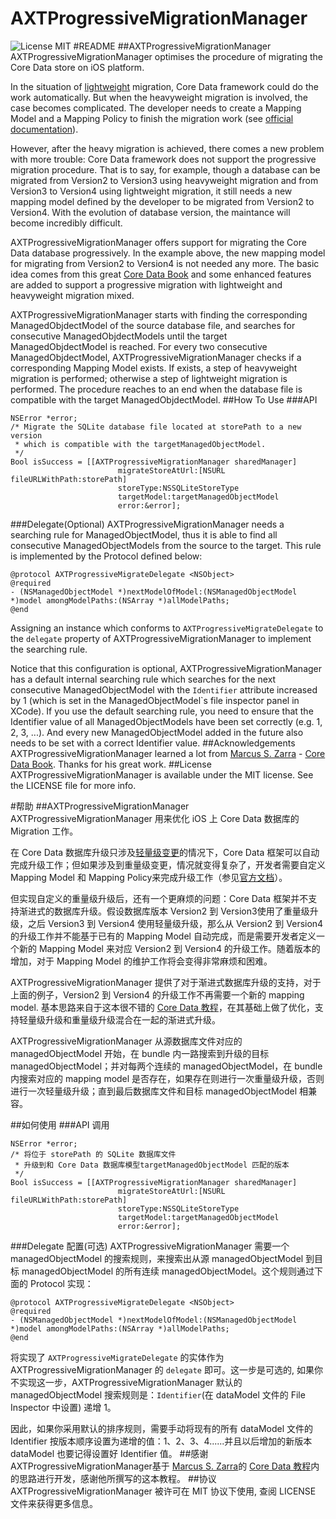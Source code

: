 AXTProgressiveMigrationManager
==============================
![License MIT](https://go-shields.herokuapp.com/license-MIT-blue.png)
#README
##AXTProgressiveMigrationManager
AXTProgressiveMigrationManager optimises the procedure of migrating the Core Data store on iOS platform.

In the situation of [lightweight][apple document lightweight] migration, Core Data framework could do the work automatically. But when the heavyweight migration is involved, the case becomes complicated. The developer needs to create a Mapping Model and a Mapping Policy to finish the migration work (see [official documentation][apple document migration]).

However, after the heavy migration is achieved, there comes a new problem with more trouble: Core Data framework does not support the progressive migration procedure. That is to say, for example, though a database can be migrated from Version2 to Version3 using heavyweight migration and from Version3 to Version4 using lightweight migration, it still needs a new mapping model defined by the developer to be migrated from Version2 to Version4. With the evolution of database version, the maintance will become incredibly difficult. 

AXTProgressiveMigrationManager offers support for migrating the Core Data database progressively. In the example above, the new mapping model for migrating from Version2 to Version4 is not needed any more. The basic idea comes from this great [Core Data Book][core data book] and some enhanced features are added to support a progressive migration with lightweight and heavyweight migration mixed. 

AXTProgressiveMigrationManager starts with finding the corresponding ManagedObjdectModel of the source database file, and searches for consecutive ManagedObjdectModels until the target ManagedObjdectModel is reached. For every two consecutive ManagedObjdectModel, AXTProgressiveMigrationManager checks if a corresponding Mapping Model exists. If exists, a step of heavyweight migration is performed; otherwise a step of lightweight migration is performed. The procedure reaches to an end when the database file is compatible with the target ManagedObjdectModel.
##How To Use
###API
```
NSError *error;
/* Migrate the SQLite database file located at storePath to a new version 
 * which is compatible with the targetManagedObjectModel.
 */
Bool isSuccess = [[AXTProgressiveMigrationManager sharedManager] 
    					migrateStoreAtUrl:[NSURL fileURLWithPath:storePath] 
    					storeType:NSSQLiteStoreType 
    					targetModel:targetManagedObjectModel 
    					error:&error];
```
###Delegate(Optional)
AXTProgressiveMigrationManager needs a searching rule for ManagedObjectModel, thus it is able to find all consecutive ManagedObjectModels from the source to the target. This rule is implemented by the Protocol defined below:

```
@protocol AXTProgressiveMigrateDelegate <NSObject>
@required
- (NSManagedObjectModel *)nextModelOfModel:(NSManagedObjectModel *)model amongModelPaths:(NSArray *)allModelPaths;
@end
```

Assigning an instance which conforms to ```AXTProgressiveMigrateDelegate``` to the ```delegate``` property of AXTProgressiveMigrationManager to implement the searching rule. 

Notice that this configuration is optional, AXTProgressiveMigrationManager has a default internal searching rule which searches for the next consecutive ManagedObjectModel with the ```Identifier``` attribute increased by 1 (which is  set in the ManagedObjectModel`s file inspector panel in XCode). If you use the default searching rule, you need to ensure that the Identifier value of all ManagedObjectModels have been set correctly (e.g. 1, 2, 3, ...). And every new ManagedObjectModel added in the future also needs to be set with a correct Identifier value.
##Acknowledgements
AXTProgressiveMigrationManager learned a lot from [Marcus S. Zarra][core data book author twitter] - [Core Data Book][core data book]. Thanks for his great work.
##License
AXTProgressiveMigrationManager is available under the MIT license. See the LICENSE file for more info.

#帮助
##AXTProgressiveMigrationManager
AXTProgressiveMigrationManager 用来优化 iOS 上 Core Data 数据库的 Migration 工作。

在 Core Data 数据库升级只涉及[轻量级变更][apple document lightweight]的情况下，Core Data 框架可以自动完成升级工作；但如果涉及到重量级变更，情况就变得复杂了，开发者需要自定义Mapping Model 和 Mapping Policy来完成升级工作（参见[官方文档][apple document migration]）。

但实现自定义的重量级升级后，还有一个更麻烦的问题：Core Data 框架并不支持渐进式的数据库升级。假设数据库版本 Version2 到 Version3使用了重量级升级，之后 Version3 到 Version4 使用轻量级升级，那么从 Version2 到 Version4 的升级工作并不能基于已有的 Mapping Model 自动完成，而是需要开发者定义一个新的 Mapping Model 来对应 Version2 到 Version4 的升级工作。随着版本的增加，对于 Mapping Model 的维护工作将会变得非常麻烦和困难。

AXTProgressiveMigrationManager 提供了对于渐进式数据库升级的支持，对于上面的例子，Version2 到 Version4 的升级工作不再需要一个新的 mapping model. 基本思路来自于这本很不错的 [Core Data 教程][core data book]，在其基础上做了优化，支持轻量级升级和重量级升级混合在一起的渐进式升级。

AXTProgressiveMigrationManager 从源数据库文件对应的 managedObjectModel 开始，在 bundle 内一路搜索到升级的目标 managedObjectModel；并对每两个连续的 managedObjectModel，在 bundle 内搜索对应的 mapping model 是否存在，如果存在则进行一次重量级升级，否则进行一次轻量级升级；直到最后数据库文件和目标 managedObjectModel 相兼容。

##如何使用
###API 调用
```
NSError *error;
/* 将位于 storePath 的 SQLite 数据库文件
 * 升级到和 Core Data 数据库模型targetManagedObjectModel 匹配的版本
 */
Bool isSuccess = [[AXTProgressiveMigrationManager sharedManager] 
    					migrateStoreAtUrl:[NSURL fileURLWithPath:storePath] 
    					storeType:NSSQLiteStoreType 
    					targetModel:targetManagedObjectModel 
    					error:&error];
```
###Delegate 配置(可选)
AXTProgressiveMigrationManager 需要一个 managedObjectModel 的搜索规则，来搜索出从源 managedObjectModel 到目标 managedObjectModel 的所有连续 managedObjectModel。这个规则通过下面的 Protocol 实现：

```
@protocol AXTProgressiveMigrateDelegate <NSObject>
@required
- (NSManagedObjectModel *)nextModelOfModel:(NSManagedObjectModel *)model amongModelPaths:(NSArray *)allModelPaths;
@end
```
将实现了 ```AXTProgressiveMigrateDelegate``` 的实体作为 AXTProgressiveMigrationManager 的 ```delegate``` 即可。这一步是可选的, 如果你不实现这一步，AXTProgressiveMigrationManager 默认的 managedObjectModel 搜索规则是：```Identifier```(在 dataModel 文件的 File Inspector 中设置) 递增 1。

因此，如果你采用默认的排序规则，需要手动将现有的所有 dataModel 文件的 Identifier 按版本顺序设置为递增的值：1、2、3、4......并且以后增加的新版本 dataModel 也要记得设置好 Identifier 值。
##感谢
AXTProgressiveMigrationManager基于 [Marcus S. Zarra][core data book author twitter]的 [Core Data 教程][core data book]内的思路进行开发，感谢他所撰写的这本教程。 
##协议
AXTProgressiveMigrationManager 被许可在 MIT 协议下使用, 查阅 LICENSE 文件来获得更多信息。

<!-- external links -->
[apple document lightweight]:https://developer.apple.com/library/ios/documentation/Cocoa/Conceptual/CoreDataVersioning/Articles/vmLightweightMigration.html
[apple document migration]:https://developer.apple.com/library/ios/documentation/Cocoa/Conceptual/CoreDataVersioning/Articles/Introduction.html#//apple_ref/doc/uid/TP40004399-CH1-SW1
[core data book]:https://pragprog.com/book/mzcd2/core-data
[core data book author twitter]:https://twitter.com/mzarra
